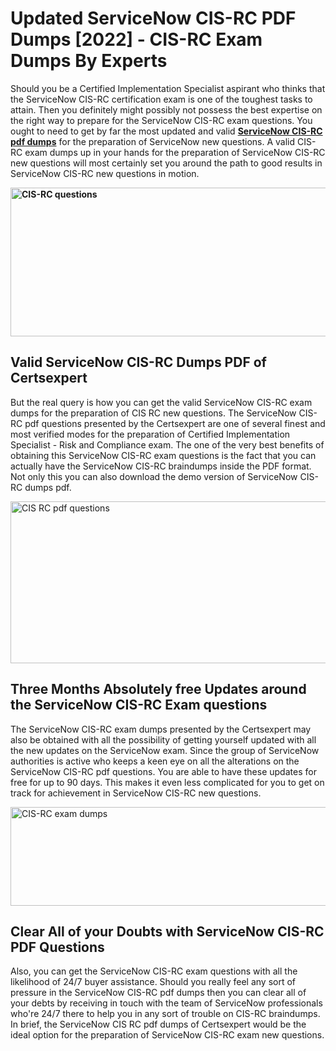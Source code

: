 <h1><strong>Updated ServiceNow CIS-RC PDF Dumps [2022] - CIS-RC Exam Dumps By Experts&nbsp;</strong></h1>
<p><span style="font-weight: 400;">Should you be a Certified Implementation Specialist aspirant who thinks that the ServiceNow CIS-RC certification exam is one of the toughest tasks to attain. Then you definitely might possibly not possess the best expertise on the right way to prepare for the ServiceNow CIS-RC exam questions. You ought to need to get by far the most updated and valid <strong><a href="https://www.certsexpert.com/CIS-RC-pdf-questions.html">ServiceNow CIS-RC pdf dumps</a></strong> for the preparation of ServiceNow new questions. A valid  CIS-RC exam dumps up in your hands for the preparation of ServiceNow CIS-RC new questions will most certainly set you around the path to good results in ServiceNow CIS-RC new questions in motion.</span></p>
<p><span style="font-weight: 400;"><strong><img style="display: block; margin-left: auto; margin-right: auto;" src="https://i.ibb.co/QXh983F/73475278-2429792180625311-4586132736837681152-n.jpg" alt="CIS-RC questions" width="632" height="238" /></strong></span></p>
<h2><strong>Valid ServiceNow CIS-RC Dumps PDF of Certsexpert</strong></h2>
<p><span style="font-weight: 400;">But the real query is how you can get the valid ServiceNow CIS-RC exam dumps for the preparation of CIS RC new questions. The ServiceNow CIS-RC pdf questions presented by the Certsexpert are one of several finest and most verified modes for the preparation of Certified Implementation Specialist - Risk and Compliance exam. The one of the very best benefits of obtaining this ServiceNow CIS-RC exam questions is the fact that you can actually have the ServiceNow CIS-RC braindumps inside the PDF format. Not only this you can also download the demo version of ServiceNow CIS-RC dumps pdf.</span></p>
<p><span style="font-weight: 400;"><img style="display: block; margin-left: auto; margin-right: auto;" src="https://i.ibb.co/Jd8hN2L/76714008-3182067705200142-8735104740007870464-n.jpg" alt="CIS RC pdf questions" width="701" height="259" /></span></p>
<h2><strong>Three Months Absolutely free Updates around the ServiceNow CIS-RC Exam questions</strong></h2>
<p><span style="font-weight: 400;">The ServiceNow CIS-RC exam dumps presented by the Certsexpert may also be obtained with all the possibility of getting yourself updated with all the new updates on the ServiceNow exam. Since the group of ServiceNow authorities is active who keeps a keen eye on all the alterations on the ServiceNow CIS-RC pdf questions. You are able to have these updates for free for up to 90 days. This makes it even less complicated for you to get on track for achievement in ServiceNow CIS-RC new questions.</span></p>
<p><span style="font-weight: 400;"><a href="https://www.certsexpert.com/CIS-RC-pdf-questions.html"><img style="display: block; margin-left: auto; margin-right: auto;" src="https://i.ibb.co/TMnKrkJ/75398236-424489711531572-5064688549987614720-n.jpg" alt="CIS-RC exam dumps" width="714" height="158" /></a></span></p>
<h2><strong>Clear All of your Doubts with ServiceNow CIS-RC PDF Questions</strong></h2>
<p>Also, you can get the ServiceNow CIS-RC exam questions with all the likelihood of 24/7 buyer assistance. Should you really feel any sort of pressure in the ServiceNow CIS-RC pdf dumps then you can clear all of your debts by receiving in touch with the team of ServiceNow professionals who're 24/7 there to help you in any sort of trouble on  CIS-RC braindumps. In brief, the ServiceNow CIS RC pdf dumps of Certsexpert would be the ideal option for the preparation of ServiceNow CIS-RC exam new questions.</p>
